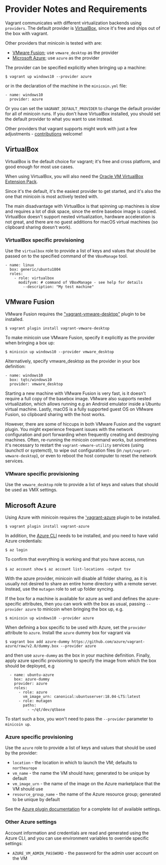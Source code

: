 # Provider Notes and Requirements

Vagrant communicates with different virtualization backends using `providers`.
The default provider is [VirtualBox](https://virtualbox.org), since it's free
and ships out of the box with vagrant.

Other providers that minicoin is tested with are:

* [VMware Fusion](https://www.vmware.com/products/fusion.html); use `vmware_desktop`
as the provider
* [Microsoft Azure](https://portal.azure.com); use `azure` as the provider

The provider can be specified explicitly when bringing up a machine:

`$ vagrant up windows10 --provider azure`

or in the declaration of the machine in the `minicoin.yml` file:

```
- name: windows10
  provider: azure
```

Or you can set the `VAGRANT_DEFAULT_PROVIDER` to change the default provider
for all of minicoin runs. If you don't have VirtualBox installed, you should
set the default provider to what you want to use instead.

Other providers that vagrant supports might work with just a few adjustments -
[contributions](contributing.md) welcome!

## VirtualBox

VirtualBox is the default choice for vagrant; it's free and cross platform,
and good enough for most use cases.

When using VirtualBox, you will also need the
[Oracle VM VirtualBox Extension Pack](https://www.virtualbox.org/wiki/Downloads).

Since it's the default, it's the easiest provider to get started, and it's
also the one that minicoin is most actively tested with.

The main disadvantage with VirtualBox is that spinning up machines is slow and
requires a lot of disk space, since the entire basebox image is copied. VirtualBox
doesn't support nested virtualization, hardware acceleration is not great, and
there are no guest additions for macOS virtual machines (so clipboard sharing
doesn't work).


### VirtualBox specific provisioning

Use the `virtualbox` role to provide a list of keys and values that
should be passed on to the specified command of the `VBoxManage` tool.

```
- name: linux
  box: generic/ubuntu1804
  roles:
    - role: virtualbox
      modifyvm: # command of VBoxManage - see help for details
        --description: "My test machine"
```

## VMware Fusion

VMware Fusion requires the
["vagrant-vmware-desktop"](https://www.vagrantup.com/docs/providers/vmware) plugin
to be installed.

`$ vagrant plugin install vagrant-vmware-desktop`

To make minicoin use VMware Fusion, specify it explicitly as the provider when
bringing a box up:

`$ minicoin up windows10 --provider vmware_desktop`

Alternatively, specify vmware_desktop as the provider in your box definition:

```
- name: windows10
  box: tqtc/windows10
  provider: vmware_desktop
```

Starting a new machine with VMware Fusion is very fast, is it doesn't require a full copy
of the basebox image. VMware also supports nested virtualization, which allows running
e.g an Android emulator inside a Ubuntu virtual machine. Lastly, macOS is a fully
supported guest OS on VMware Fusion, so clipboard sharing with the host works.

However, there are some of hiccups in both VMware Fusion and the vagrant plugin. You
might experience frequent issues with the network configuration and port forwarding when
frequently creating and destroying machines. Often, re-running the minicoin command works,
but sometimes it's necessary to restart the `vagrant-vmware-utility` services (using
launchctl or systemctl), to wipe out configuration files (in `/opt/vagrant-vmware-desktop`),
or even to reboot the host computer to reset the network services.

### VMware specific provisioning

Use the `vmware_desktop` role to provide a list of keys and values that
should be used as VMX settings.


## Microsoft Azure

Using Azure with minicoin requires the
['vagrant-azure](https://github.com/Azure/vagrant-azure) plugin to be installed.

`$ vagrant plugin install vagrant-azure`

In addition, the [Azure CLI](https://docs.microsoft.com/en-us/cli/azure/install-azure-cli)
needs to be installed, and you need to have valid Azure credentials:

`$ az login`

To confirm that everything is working and that you have access, run

`$ az account show`
`$ az account list-locations -output tsv`

With the azure provider, minicoin will disable all folder sharing, as it is usually
not desired to share an entire home directory with a remote server. Instead, use
the `mutagen` role to set up folder syncing.

If the box for a machine is available for azure as well and defines the azure-specific
attributes, then you can work with the box as usual, passing `--provider azure` to
minicoin when bringing the box up, e.g.

`$ minicoin up windows10 --provider azure`

When defining a box specific to be used with Azure, set the `provider` attribute to
`azure`. Install the `azure` dummy box for vagrant via

`$ vagrant box add azure-dummy https://github.com/azure/vagrant-azure/raw/v2.0/dummy.box --provider azure`

and then use `azure-dummy` as the box in your machine definition. Finally, apply azure specific
provisioning to specify the image from which the box should be deployed, e.g

```
  - name: ubuntu-azure
    box: azure-dummy
    provider: azure
    roles:
      - role: azure
        vm_image_urn: canonical:ubuntuserver:18.04-LTS:latest
      - role: mutagen
        paths:
          - ~/qt/dev/qtbase
```

To start such a box, you won't need to pass the `--provider` parameter to `minicoin up`.

### Azure specific provisioning

Use the `azure` role to provide a list of keys and values that should be
used by the provider:

* `location` - the location in which to launch the VM; defaults to `northeurope`
* `vm_name` - the name the VM should have; generated to be unique by default
* `vm_image_urn` - the name of the image on the Azure marketplace that the VM should use
* `resource_group_name` - the name of the Azure resource group; generated to be unique by default

See the [Azure plugin documentation](https://github.com/azure/vagrant-azure) for a complete list
of available settings.

### Other Azure settings

Account information and credentials are read and generated using the Azure CLI,
and you can use environment variables to override specific settings:

* `AZURE_VM_ADMIN_PASSWORD` - the password for the admin user account on the VM
